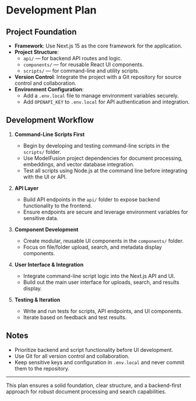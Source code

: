 # Development Plan

## Project Foundation
- **Framework**: Use Next.js 15 as the core framework for the application.
- **Project Structure**:
  - `api/` — for backend API routes and logic.
  - `components/` — for reusable React UI components.
  - `scripts/` — for command-line and utility scripts.
- **Version Control**: Integrate the project with a Git repository for source control and collaboration.
- **Environment Configuration**:
  - Add a `.env.local` file to manage environment variables securely.
  - Add `OPENAPI_KEY` to `.env.local` for API authentication and integration.

## Development Workflow
1. **Command-Line Scripts First**
   - Begin by developing and testing command-line scripts in the `scripts/` folder.
   - Use ModelFusion project dependencies for document processing, embeddings, and vector database integration.
   - Test all scripts using Node.js at the command line before integrating with the UI or API.

2. **API Layer**
   - Build API endpoints in the `api/` folder to expose backend functionality to the frontend.
   - Ensure endpoints are secure and leverage environment variables for sensitive data.

3. **Component Development**
   - Create modular, reusable UI components in the `components/` folder.
   - Focus on file/folder upload, search, and metadata display components.

4. **User Interface & Integration**
   - Integrate command-line script logic into the Next.js API and UI.
   - Build out the main user interface for uploads, search, and results display.

5. **Testing & Iteration**
   - Write and run tests for scripts, API endpoints, and UI components.
   - Iterate based on feedback and test results.

## Notes
- Prioritize backend and script functionality before UI development.
- Use Git for all version control and collaboration.
- Keep sensitive keys and configuration in `.env.local` and never commit them to the repository.

---
This plan ensures a solid foundation, clear structure, and a backend-first approach for robust document processing and search capabilities.